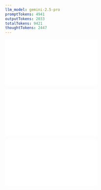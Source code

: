 ```yaml
---
llm_model: gemini-2.5-pro
promptTokens: 4941
outputTokens: 2033
totalTokens: 9421
thoughtTokens: 2447
---
```


![@](steps/_.bcb602f3.md)

![@](steps/concept.87107063.md)

![@](steps/response.1b611ada.md)